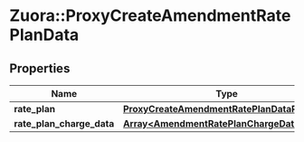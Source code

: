 # Zuora::ProxyCreateAmendmentRatePlanData

## Properties
Name | Type | Description | Notes
------------ | ------------- | ------------- | -------------
**rate_plan** | [**ProxyCreateAmendmentRatePlanDataRatePlan**](ProxyCreateAmendmentRatePlanDataRatePlan.md) |  | 
**rate_plan_charge_data** | [**Array&lt;AmendmentRatePlanChargeData&gt;**](AmendmentRatePlanChargeData.md) |  | [optional] 


